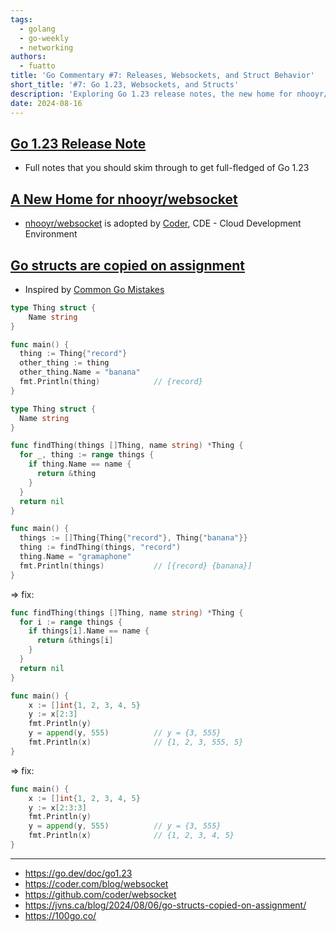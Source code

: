 ```yaml
---
tags:
  - golang
  - go-weekly
  - networking
authors:
  - fuatto
title: 'Go Commentary #7: Releases, Websockets, and Struct Behavior'
short_title: '#7: Go 1.23, Websockets, and Structs'
description: 'Exploring Go 1.23 release notes, the new home for nhooyr/websocket, and common mistakes with Go structs and slices.'
date: 2024-08-16
---
```


## [Go 1.23 Release Note](https://go.dev/doc/go1.23)

- Full notes that you should skim through to get full-fledged of Go 1.23

## [A New Home for nhooyr/websocket](https://coder.com/blog/websocket)

- [nhooyr/websocket](https://github.com/nhooyr/websocket) is adopted by [Coder](https://coder.com/), CDE - Cloud Development Environment

## [Go structs are copied on assignment ](https://jvns.ca/blog/2024/08/06/go-structs-copied-on-assignment/)

- Inspired by [Common Go Mistakes](https://100go.co/)

```go
type Thing struct {
    Name string
}

func main() {
  thing := Thing{"record"}
  other_thing := thing
  other_thing.Name = "banana"
  fmt.Println(thing)            // {record}
}
```

```go
type Thing struct {
  Name string
}

func findThing(things []Thing, name string) *Thing {
  for _, thing := range things {
    if thing.Name == name {
      return &thing
    }
  }
  return nil
}

func main() {
  things := []Thing{Thing{"record"}, Thing{"banana"}}
  thing := findThing(things, "record")
  thing.Name = "gramaphone"
  fmt.Println(things)           // [{record} {banana}]
}
```

=> fix:

```go
func findThing(things []Thing, name string) *Thing {
  for i := range things {
    if things[i].Name == name {
      return &things[i]
    }
  }
  return nil
}
```

```go
func main() {
	x := []int{1, 2, 3, 4, 5}
	y := x[2:3]
	fmt.Println(y)
	y = append(y, 555)          // y = {3, 555}
	fmt.Println(x)              // {1, 2, 3, 555, 5}
}
```

=> fix:

```go
func main() {
	x := []int{1, 2, 3, 4, 5}
	y := x[2:3:3]
	fmt.Println(y)
	y = append(y, 555)          // y = {3, 555}
	fmt.Println(x)              // {1, 2, 3, 4, 5}
}
```

---

- https://go.dev/doc/go1.23
- https://coder.com/blog/websocket
- https://github.com/coder/websocket
- https://jvns.ca/blog/2024/08/06/go-structs-copied-on-assignment/
- https://100go.co/
